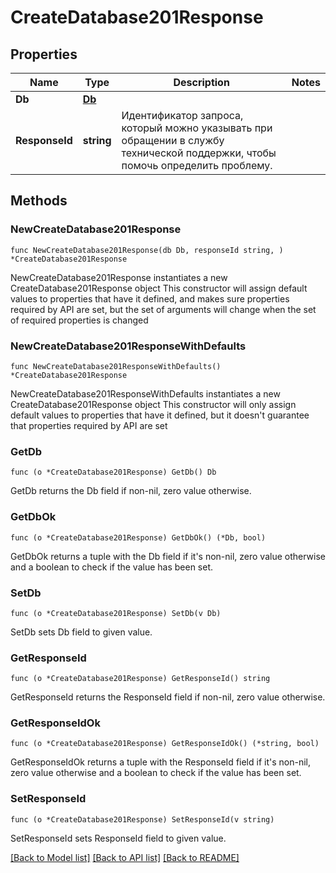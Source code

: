 # CreateDatabase201Response

## Properties

Name | Type | Description | Notes
------------ | ------------- | ------------- | -------------
**Db** | [**Db**](Db.md) |  | 
**ResponseId** | **string** | Идентификатор запроса, который можно указывать при обращении в службу технической поддержки, чтобы помочь определить проблему. | 

## Methods

### NewCreateDatabase201Response

`func NewCreateDatabase201Response(db Db, responseId string, ) *CreateDatabase201Response`

NewCreateDatabase201Response instantiates a new CreateDatabase201Response object
This constructor will assign default values to properties that have it defined,
and makes sure properties required by API are set, but the set of arguments
will change when the set of required properties is changed

### NewCreateDatabase201ResponseWithDefaults

`func NewCreateDatabase201ResponseWithDefaults() *CreateDatabase201Response`

NewCreateDatabase201ResponseWithDefaults instantiates a new CreateDatabase201Response object
This constructor will only assign default values to properties that have it defined,
but it doesn't guarantee that properties required by API are set

### GetDb

`func (o *CreateDatabase201Response) GetDb() Db`

GetDb returns the Db field if non-nil, zero value otherwise.

### GetDbOk

`func (o *CreateDatabase201Response) GetDbOk() (*Db, bool)`

GetDbOk returns a tuple with the Db field if it's non-nil, zero value otherwise
and a boolean to check if the value has been set.

### SetDb

`func (o *CreateDatabase201Response) SetDb(v Db)`

SetDb sets Db field to given value.


### GetResponseId

`func (o *CreateDatabase201Response) GetResponseId() string`

GetResponseId returns the ResponseId field if non-nil, zero value otherwise.

### GetResponseIdOk

`func (o *CreateDatabase201Response) GetResponseIdOk() (*string, bool)`

GetResponseIdOk returns a tuple with the ResponseId field if it's non-nil, zero value otherwise
and a boolean to check if the value has been set.

### SetResponseId

`func (o *CreateDatabase201Response) SetResponseId(v string)`

SetResponseId sets ResponseId field to given value.



[[Back to Model list]](../README.md#documentation-for-models) [[Back to API list]](../README.md#documentation-for-api-endpoints) [[Back to README]](../README.md)


